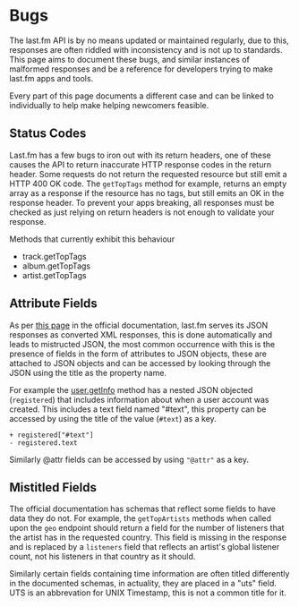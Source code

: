 # Bugs
The last.fm API is by no means updated or maintained regularly, due to this, responses are often riddled with inconsistency and is not up to standards. This page aims to document these bugs, and similar instances of malformed responses and be a reference for developers trying to make last.fm apps and tools.

Every part of this page documents a different case and can be linked to individually to help make helping newcomers feasible.

## Status Codes
Last.fm has a few bugs to iron out with its return headers, one of these causes the API to return inaccurate HTTP response codes in the return header. Some requests do not return the requested resource but still emit a HTTP 400 OK code.
The `getTopTags` method for example, returns an empty array as a response if the resource has no tags, but still emits an OK in the response header. 
To prevent your apps breaking, all responses must be checked as just relying on return headers is not enough to validate your response.

Methods that currently exhibit this behaviour
- track.getTopTags
- album.getTopTags
- artist.getTopTags

## Attribute Fields
As per [this page](https://www.last.fm/api/rest) in the official documentation, last.fm serves its JSON responses as converted XML responses, this is done automatically and leads to mistructed JSON, the most common occurrence with this is the presence of fields in the form of attributes to JSON objects, these are attached to JSON objects and can be accessed by looking through the JSON using the title as the property name.

For example the [user.getInfo](https://lastfm-docs.github.io/api-docs/user/getInfo/) method has a nested JSON objected (`registered`) that includes information about when a user account was created. This includes a text
 field named "#text", this property can be accessed by using the title of the value (`#text`) as a key.
```
+ registered["#text"]
- registered.text
```

Similarly @attr fields can be accessed by using `"@attr"` as a key.

## Mistitled Fields
The official documentation has schemas that reflect some fields to have data they do not. For example, the `getTopArtists` methods when called upon the `geo` endpoint should return a field for the number of listeners that the artist has in the requested country. This field is missing in the response and is replaced by a `listeners` field that reflects an artist's global listener count, not his listeners in that country as it should.

Similarly certain fields containing time information are often titled differently in the documented schemas, in actuality, they are placed in a "uts" field. UTS is an abbrevation for UNIX Timestamp, this is not a common title for it.
